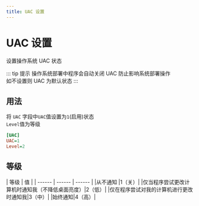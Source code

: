 ```yaml
---
title: UAC 设置
---
```


# UAC 设置
设置操作系统 UAC 状态

::: tip 提示
操作系统部署中程序会自动关闭 UAC 防止影响系统部署操作   
如不设置则 UAC 为默认状态
:::

## 用法
将 `UAC` 字段中`UAC`值设置为`1`(启用)状态   
`Level`值为等级
```ini
[UAC]
UAC=1
Level=2
```
## 等级
| 等级 | 值 |
| ------ | ------ | ------ |
|从不通知 |1（关）|
|仅当程序尝试更改计算机时通知我（不降低桌面亮度）|2（低）|
|仅在程序尝试对我的计算机进行更改时通知我|3（中）|
|始终通知|4（高）|